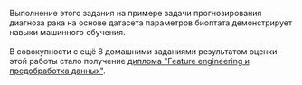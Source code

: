 Выполнение этого задания на примере задачи прогнозирования диагноза рака на основе датасета параметров биоптата демонстрирует навыки машинного обучения. <br/><br/> В совокупности с ещё 8 домашними заданиями результатом оценки этой работы стало получение [диплома "Feature engineering и предобработка данных"](https://github.com/romanolegov/portfolio/blob/main/python/cancer/cert.jpg).
